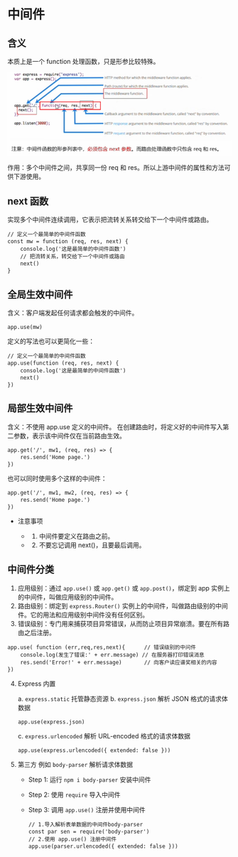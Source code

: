 # 中间件

## 含义

本质上是一个 function 处理函数，只是形参比较特殊。

![avatar](/images/中间件.png)

作用：多个中间件之间，共享同一份 req 和 res。所以上游中间件的属性和方法可供下游使用。

## next 函数

实现多个中间件连续调用，它表示把流转关系转交给下一个中间件或路由。

```
// 定义一个最简单的中间件函数
const mw = function (req, res, next) {
    console.log('这是最简单的中间件函数')
    // 把流转关系，转交给下一个中间件或路由
    next()
}
```

## 全局生效中间件

含义：客户端发起任何请求都会触发的中间件。

```
app.use(mw)
```

定义的写法也可以更简化一些：

```
// 定义一个最简单的中间件函数
app.use(function (req, res, next) {
    console.log('这是最简单的中间件函数')
    next()
})
```

## 局部生效中间件

含义：不使用 app.use 定义的中间件。
在创建路由时，将定义好的中间件写入第二参数，表示该中间件仅在当前路由生效。

```
app.get('/', mw1, (req, res) => {
    res.send('Home page.')
})
```

也可以同时使用多个这样的中间件：

```
app.get('/', mw1, mw2, (req, res) => {
    res.send('Home page.')
})
```

- 注意事项

  - 1. 中间件要定义在路由之前。
  - 2. 不要忘记调用 next()，且要最后调用。

## 中间件分类

1. 应用级别：通过 `app.use()` 或 `app.get()` 或 `app.post()`，绑定到 app 实例上的中间件，叫做应用级别的中间件。
2. 路由级别：绑定到 `express.Router()` 实例上的中间件，叫做路由级别的中间件。它的用法和应用级别中间件没有任何区别。
3. 错误级别：专门用来捕获项目异常错误，从而防止项目异常崩溃。要在所有路由之后注册。

```
app.use( function (err,req,res,next){      // 错误级别的中问件
    console.log(发生了错误:' + err.message) // 在服务器打印错误消息
    res.send('Error!' + err.message)       // 向客户读应谱奖相关的内容
})
```

4. Express 内置

   a. `express.static` 托管静态资源
   b. `express.json` 解析 JSON 格式的请求体数据

   ```
   app.use(express.json)
   ```

   c. `express.urlencoded` 解析 URL-encoded 格式的请求体数据

   ```
   app.use(express.urlencoded({ extended: false }))
   ```

5. 第三方
   例如 `body-parser` 解析请求体数据

   - Step 1: 运行 `npm i body-parser` 安装中间件
   - Step 2: 使用 `require` 导入中间件
   - Step 3: 调用 `app.use()` 注册并使用中间件

     ```
     // 1.导入解析表单数据的中间件body-parser
     const par sen = require('body-parser')
     // 2.使用 app.use() 注册中间件
     app.use(parser.urlencoded({ extended: false }))

     ```
